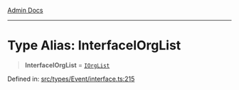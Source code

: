[Admin Docs](/)

***

# Type Alias: InterfaceIOrgList

> **InterfaceIOrgList** = [`IOrgList`](types\Event\interface\README\interfaces\IOrgList.md)

Defined in: [src/types/Event/interface.ts:215](https://github.com/PalisadoesFoundation/talawa-admin/blob/main/src/types/Event/interface.ts#L215)
